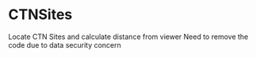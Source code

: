 # CTNSites
Locate CTN Sites and calculate distance from viewer
Need to remove the code due to data security concern
